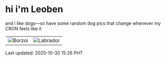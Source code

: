 # hi i'm Leoben

and i like dogs—so have some random dog pics that change whenever my CRON feels like it

|  |  |
|--------|----------|
| ![Borzoi](https://random-dog-vercel.vercel.app/api/random-borzoi?v=1761809212) | ![Labrador](https://random-dog-vercel.vercel.app/api/random-labrador?v=1761809212) |

Last updated: 2025-10-30 15:26 PHT

